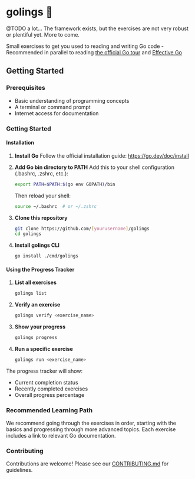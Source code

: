 # golings 🐹
@TODO a lot... The framework exists, but the exercises are not very robust or plentiful yet. More to come.

Small exercises to get you used to reading and writing Go code - Recommended in parallel to reading [the official Go tour](https://go.dev/tour) and [Effective Go](https://go.dev/doc/effective_go)

## Getting Started

### Prerequisites
- Basic understanding of programming concepts
- A terminal or command prompt
- Internet access for documentation

### Getting Started

#### Installation

1. **Install Go**
   Follow the official installation guide: https://go.dev/doc/install

2. **Add Go bin directory to PATH**
   Add this to your shell configuration (.bashrc, .zshrc, etc.):
   ```bash
   export PATH=$PATH:$(go env GOPATH)/bin
   ```
   Then reload your shell:
   ```bash
   source ~/.bashrc  # or ~/.zshrc
   ```

3. **Clone this repository**
   ```bash
   git clone https://github.com/[yourusername]/golings
   cd golings
   ```

4. **Install golings CLI**
   ```bash
   go install ./cmd/golings
   ```

#### Using the Progress Tracker

1. **List all exercises**
   ```bash
   golings list
   ```

2. **Verify an exercise**
   ```bash
   golings verify <exercise_name>
   ```

3. **Show your progress**
   ```bash
   golings progress
   ```

4. **Run a specific exercise**
   ```bash
   golings run <exercise_name>
   ```

The progress tracker will show:
- Current completion status
- Recently completed exercises
- Overall progress percentage

### Recommended Learning Path

We recommend going through the exercises in order, starting with the basics and progressing through more advanced topics. Each exercise includes a link to relevant Go documentation.

### Contributing

Contributions are welcome! Please see our [CONTRIBUTING.md](CONTRIBUTING.md) for guidelines.

